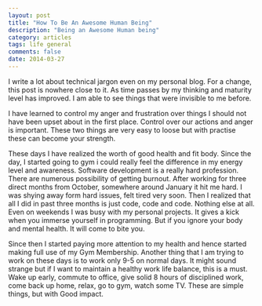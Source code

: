 ```yaml
---
layout: post
title: "How To Be An Awesome Human Being"
description: "Being an Awesome Human being"
category: articles
tags: life general
comments: false
date: 2014-03-27
---
```


I write a lot about technical jargon even on my personal blog. For a change, this post is nowhere close to it. 
As time passes by my thinking and maturity level has improved. I am able to see things that were invisible to 
me before. 

I have learned to control my anger and frustration over things I should not have been upset about in the 
first place. Control over our actions and anger is important. These two things are very easy to loose but
with practise these can become your strength.

These days I have realized the worth of good health and fit body. Since the day, I started going to gym i could really
feel the difference in my energy level and awareness. Software development is a really hard profession. There are 
numerous possibility of getting burnout. After working for three direct months from October, somewhere around January it hit me hard. 
I was shying away form hard issues, felt tired very soon. Then I realized that all I did in past three months is just code, code and code.
Nothing else at all. Even on weekends I was busy with my personal projects. It gives a kick when you immerse yourself in programming.
But if you ignore your body and mental health. It will come to bite you. 

Since then I started paying more attention to my health and hence started making full use of my Gym Membership. Another thing
that I am trying to work on these days is to work only 9-5 on normal days. It might sound strange but if I want to maintain a healthy
work life balance, this is a must. Wake up early, commute to office, give solid 8 hours of disciplined work, come back up home, relax, go to 
gym, watch some TV. These are simple things, but with Good impact.



